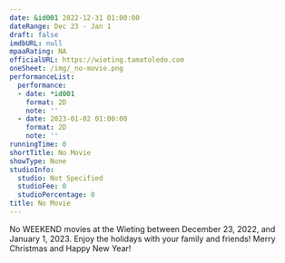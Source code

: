 ```yaml
---
date: &id001 2022-12-31 01:00:00
dateRange: Dec 23 - Jan 1
draft: false
imdbURL: null
mpaaRating: NA
officialURL: https://wieting.tamatoledo.com
oneSheet: /img/_no-movie.png
performanceList:
  performance:
  - date: *id001
    format: 2D
    note: ''
  - date: 2023-01-02 01:00:00
    format: 2D
    note: ''
runningTime: 0
shortTitle: No Movie
showType: None
studioInfo:
  studio: Not Specified
  studioFee: 0
  studioPercentage: 0
title: No Movie
---
```


No WEEKEND movies at the Wieting between December 23, 2022, and January 1, 2023.  Enjoy the holidays with your family and friends!  Merry Christmas and Happy New Year!